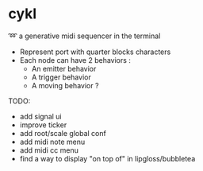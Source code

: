 # cykl
:loop: a generative midi sequencer in the terminal

 - Represent port with quarter blocks characters
 - Each node can have 2 behaviors :
 	- An emitter behavior
 	- A trigger behavior
 	- A moving behavior ?

TODO:
 - add signal ui
 - improve ticker
 - add root/scale global conf
 - add midi note menu
 - add midi cc menu
 - find a way to display "on top of" in lipgloss/bubbletea
